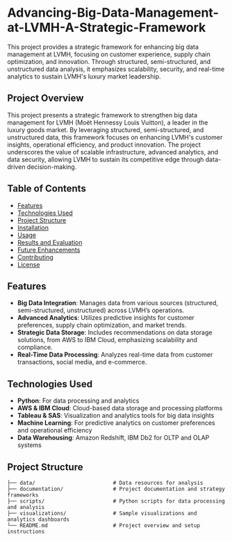 # Advancing-Big-Data-Management-at-LVMH-A-Strategic-Framework
This project provides a strategic framework for enhancing big data management at LVMH, focusing on customer experience, supply chain optimization, and innovation. Through structured, semi-structured, and unstructured data analysis, it emphasizes scalability, security, and real-time analytics to sustain LVMH's luxury market leadership.

## Project Overview
This project presents a strategic framework to strengthen big data management for LVMH (Moët Hennessy Louis Vuitton), a leader in the luxury goods market. By leveraging structured, semi-structured, and unstructured data, this framework focuses on enhancing LVMH's customer insights, operational efficiency, and product innovation. The project underscores the value of scalable infrastructure, advanced analytics, and data security, allowing LVMH to sustain its competitive edge through data-driven decision-making.

## Table of Contents
- [Features](#features)
- [Technologies Used](#technologies-used)
- [Project Structure](#project-structure)
- [Installation](#installation)
- [Usage](#usage)
- [Results and Evaluation](#results-and-evaluation)
- [Future Enhancements](#future-enhancements)
- [Contributing](#contributing)
- [License](#license)

## Features
- **Big Data Integration**: Manages data from various sources (structured, semi-structured, unstructured) across LVMH’s operations.
- **Advanced Analytics**: Utilizes predictive insights for customer preferences, supply chain optimization, and market trends.
- **Strategic Data Storage**: Includes recommendations on data storage solutions, from AWS to IBM Cloud, emphasizing scalability and compliance.
- **Real-Time Data Processing**: Analyzes real-time data from customer transactions, social media, and e-commerce.

## Technologies Used
- **Python**: For data processing and analytics
- **AWS & IBM Cloud**: Cloud-based data storage and processing platforms
- **Tableau & SAS**: Visualization and analytics tools for big data insights
- **Machine Learning**: For predictive analytics on customer preferences and operational efficiency
- **Data Warehousing**: Amazon Redshift, IBM Db2 for OLTP and OLAP systems

## Project Structure
```plaintext
├── data/                         # Data resources for analysis
├── documentation/                # Project documentation and strategy frameworks
├── scripts/                      # Python scripts for data processing and analysis
├── visualizations/               # Sample visualizations and analytics dashboards
└── README.md                     # Project overview and setup instructions
